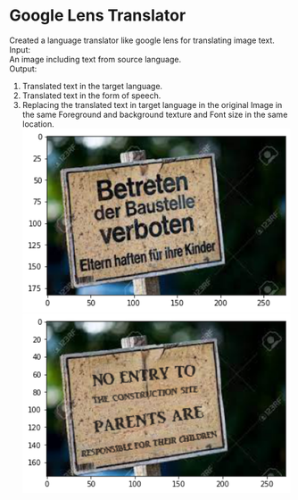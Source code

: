 # Google Lens Translator
Created a language translator like google lens for translating image text.
<br>
Input:
<br>
  An image including text from source language.
<br>
Output:
<br>
1. Translated text in the target language.
2. Translated text in the form of speech.
3. Replacing the translated text in target language in the original Image in the same Foreground and background texture and Font size in the same location.
<img src="source.png" width="512"/><img src="target.png" width="512"/>
